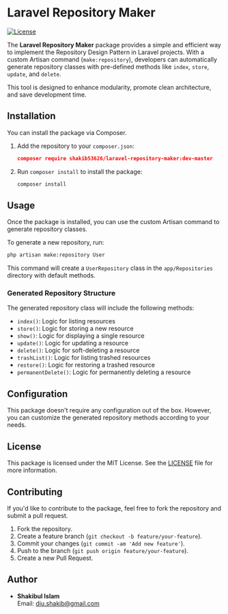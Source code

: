 
# Laravel Repository Maker

[![License](https://img.shields.io/badge/license-MIT-blue.svg)](LICENSE)

The **Laravel Repository Maker** package provides a simple and efficient way to implement the Repository Design Pattern in Laravel projects. With a custom Artisan command (`make:repository`), developers can automatically generate repository classes with pre-defined methods like `index`, `store`, `update`, and `delete`.

This tool is designed to enhance modularity, promote clean architecture, and save development time.

## Installation

You can install the package via Composer.

1. Add the repository to your `composer.json`:
   ```json
   composer require shakib53626/laravel-repository-maker:dev-master
   ```

2. Run `composer install` to install the package:
   ```bash
   composer install
   ```

## Usage

Once the package is installed, you can use the custom Artisan command to generate repository classes.

To generate a new repository, run:

```bash
php artisan make:repository User
```

This command will create a `UserRepository` class in the `app/Repositories` directory with default methods.

### Generated Repository Structure

The generated repository class will include the following methods:

- `index()`: Logic for listing resources
- `store()`: Logic for storing a new resource
- `show()`: Logic for displaying a single resource
- `update()`: Logic for updating a resource
- `delete()`: Logic for soft-deleting a resource
- `trashList()`: Logic for listing trashed resources
- `restore()`: Logic for restoring a trashed resource
- `permanentDelete()`: Logic for permanently deleting a resource

## Configuration

This package doesn't require any configuration out of the box. However, you can customize the generated repository methods according to your needs.

## License

This package is licensed under the MIT License. See the [LICENSE](LICENSE) file for more information.

## Contributing

If you'd like to contribute to the package, feel free to fork the repository and submit a pull request.

1. Fork the repository.
2. Create a feature branch (`git checkout -b feature/your-feature`).
3. Commit your changes (`git commit -am 'Add new feature'`).
4. Push to the branch (`git push origin feature/your-feature`).
5. Create a new Pull Request.

## Author

- **Shakibul Islam**  
  Email: [diu.shakib@gmail.com](mailto:diu.shakib@gmail.com)
